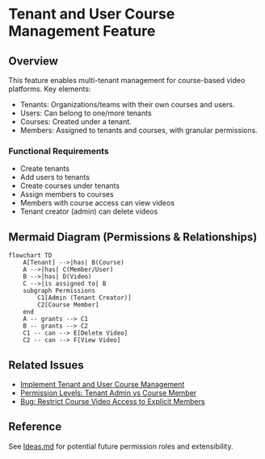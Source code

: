 # Tenant and User Course Management Feature

## Overview
This feature enables multi-tenant management for course-based video platforms. Key elements:
- Tenants: Organizations/teams with their own courses and users.
- Users: Can belong to one/more tenants
- Courses: Created under a tenant.
- Members: Assigned to tenants and courses, with granular permissions.

### Functional Requirements
- Create tenants
- Add users to tenants
- Create courses under tenants
- Assign members to courses
- Members with course access can view videos
- Tenant creator (admin) can delete videos

## Mermaid Diagram (Permissions & Relationships)
```mermaid
flowchart TD
    A[Tenant] -->|has| B(Course)
    A -->|has| C(Member/User)
    B -->|has| D(Video)
    C -->|is assigned to| B
    subgraph Permissions
        C1[Admin (Tenant Creator)]
        C2[Course Member]
    end
    A -- grants --> C1
    B -- grants --> C2
    C1 -- can --> E[Delete Video]
    C2 -- can --> F[View Video]
```

## Related Issues
- [Implement Tenant and User Course Management](https://github.com/janakiramg/demo-stream/issues/7)
- [Permission Levels: Tenant Admin vs Course Member](https://github.com/janakiramg/demo-stream/issues/8)
- [Bug: Restrict Course Video Access to Explicit Members](https://github.com/janakiramg/demo-stream/issues/9)

## Reference
See [Ideas.md](Ideas.md) for potential future permission roles and extensibility.
